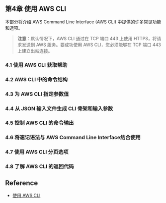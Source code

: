 ## 第4章 使用 AWS CLI
本部分将介绍 AWS Command Line Interface (AWS CLI) 中提供的许多常见功能和选项。
 > **注意**：默认情况下，AWS CLI 通过在 TCP 端口 443 上使用 HTTPS，将请求发送到 AWS 服务。要成功使用 AWS CLI，您必须能够在 TCP 端口 443 上建立出站连接。
### 4.1 使用 AWS CLI 获取帮助
### 4.2 AWS CLI 中的命令结构
### 4.3 为 AWS CLI 指定参数值
### 4.4 从 JSON 输入文件生成 CLI 骨架和输入参数
### 4.5 控制 AWS CLI 的命令输出
### 4.6 将速记语法与 AWS Command Line Interface结合使用
### 4.7 使用 AWS CLI 分页选项
### 4.8 了解 AWS CLI 的返回代码


## Reference
- [使用 AWS CLI](https://docs.amazonaws.cn/cli/latest/userguide/cli-chap-using.html)